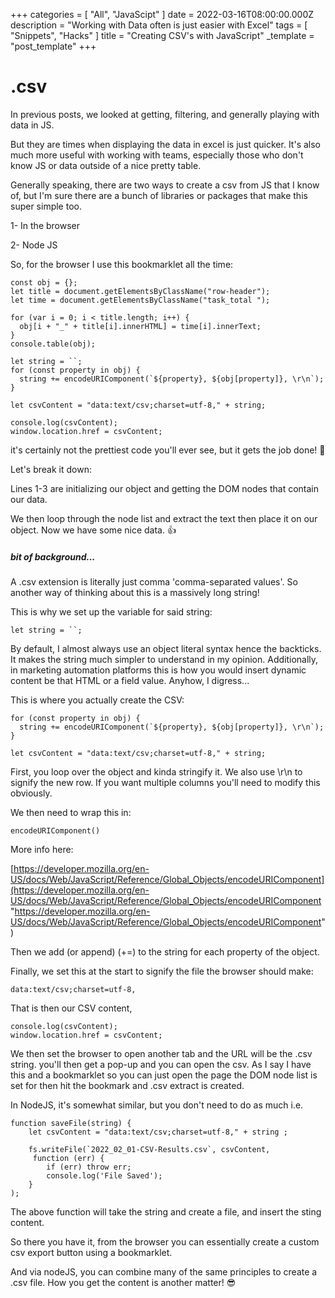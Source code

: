 +++
categories = [ "All", "JavaScipt" ]
date = 2022-03-16T08:00:00.000Z
description = "Working with Data often is just easier with Excel"
tags = [ "Snippets", "Hacks" ]
title = "Creating CSV's with JavaScript"
_template = "post_template"
+++

# .csv

In previous posts, we looked at getting, filtering, and generally playing with data in JS.

But they are times when displaying the data in excel is just quicker. It's also much more useful with working with teams, especially those who don't know JS or data outside of a nice pretty table.

Generally speaking, there are two ways to create a csv from JS that I know of, but I'm sure there are a bunch of libraries or packages that make this super simple too.

1- In the browser

2- Node JS

So, for the browser I use this bookmarklet all the time:

    const obj = {};
    let title = document.getElementsByClassName("row-header");
    let time = document.getElementsByClassName("task_total ");

    for (var i = 0; i < title.length; i++) {
      obj[i + "_" + title[i].innerHTML] = time[i].innerText;
    }
    console.table(obj);

    let string = ``;
    for (const property in obj) {
      string += encodeURIComponent(`${property}, ${obj[property]}, \r\n`);
    }

    let csvContent = "data:text/csv;charset=utf-8," + string;

    console.log(csvContent);
    window.location.href = csvContent;

it's certainly not the prettiest code you'll ever see, but it gets the job done! 🤣

Let's break it down:

Lines 1-3 are initializing our object and getting the DOM nodes that contain our data.

We then loop through the node list and extract the text then place it on our object. Now we have some nice data. 👍

##### bit of background...

A .csv extension is literally just comma 'comma-separated values'. So another way of thinking about this is a massively long string!

This is why we set up the variable for said string:

    let string = ``;

By default, I almost always use an object literal syntax hence the backticks. It makes the string much simpler to understand in my opinion. Additionally, in marketing automation platforms this is how you would insert dynamic content be that HTML or a field value. Anyhow, I digress...

This is where you actually create the CSV:

    for (const property in obj) {
      string += encodeURIComponent(`${property}, ${obj[property]}, \r\n`);
    }

    let csvContent = "data:text/csv;charset=utf-8," + string;

First, you loop over the object and kinda stringify it. We also use \\r\\n to signify the new row. If you want multiple columns you'll need to modify this obviously.

We then need to wrap this in:

    encodeURIComponent()

More info here:

[https://developer.mozilla.org/en-US/docs/Web/JavaScript/Reference/Global_Objects/encodeURIComponent](https://developer.mozilla.org/en-US/docs/Web/JavaScript/Reference/Global_Objects/encodeURIComponent "https://developer.mozilla.org/en-US/docs/Web/JavaScript/Reference/Global_Objects/encodeURIComponent")

Then we add (or append) (+=) to the string for each property of the object.

Finally, we set this at the start to signify the file the browser should make:

    data:text/csv;charset=utf-8,

That is then our CSV content,

    console.log(csvContent);
    window.location.href = csvContent;

We then set the browser to open another tab and the URL will be the .csv string. you'll then get a pop-up and you can open the csv. As I say I have this and a bookmarklet so you can just open the page the DOM node list is set for then hit the bookmark and .csv extract is created.

In NodeJS, it's somewhat similar, but you don't need to do as much i.e.

    function saveFile(string) {
        let csvContent = "data:text/csv;charset=utf-8," + string ;

        fs.writeFile(`2022_02_01-CSV-Results.csv`, csvContent,
         function (err) {
            if (err) throw err;
            console.log('File Saved');
        }
    );

The above function will take the string and create a file, and insert the sting content.

So there you have it, from the browser you can essentially create a custom csv export button using a bookmarklet.

And via nodeJS, you can combine many of the same principles to create a .csv file. How you get the content is another matter! 😎
